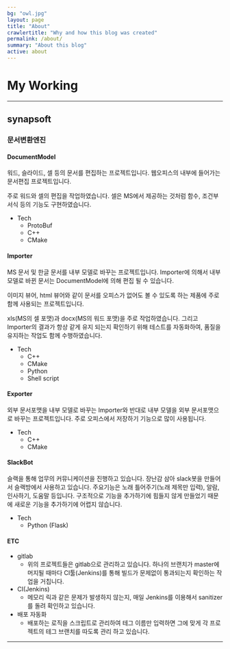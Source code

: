 ```yaml
---
bg: "owl.jpg"
layout: page
title: "About"
crawlertitle: "Why and how this blog was created"
permalink: /about/
summary: "About this blog"
active: about
---
```

# My Working
***
## synapsoft
### 문서변환엔진
#### DocumentModel

워드, 슬라이드, 셀 등의 문서를 편집하는 프로젝트입니다. 웹오피스의 내부에 들어가는 문서편집 프로젝트입니다.

주로 워드와 셀의 편집을 작업하였습니다. 셀은 MS에서 제공하는 것처럼 함수, 조건부서식 등의 기능도 구현하였습니다.
- Tech
	- ProtoBuf
	- C++
	- CMake

#### Importer

MS 문서 및 한글 문서를 내부 모델로 바꾸는 프로젝트입니다. Importer에 의해서 내부 모델로 바뀐 문서는 DocumentModel에 의해 편집 될 수 있습니다.

이미지 뷰어, html 뷰어와 같이 문서를 오피스가 없어도 볼 수 있도록 하는 제품에 주로 함께 사용되는 프로젝트입니다.

xls(MS의 셀 포맷)과 docx(MS의 워드 포맷)을 주로 작업하였습니다. 그리고 Importer의 결과가 항상 같게 유지 되는지 확인하기 위해 테스트를 자동화하여, 품질을 유지하는 작업도 함께 수행하였습니다.
- Tech
	- C++
	- CMake
	- Python
	- Shell script

#### Exporter

외부 문서포맷을 내부 모델로 바꾸는 Importer와 반대로 내부 모델을 외부 문서포맷으로 바꾸는 프로젝트입니다. 주로 오피스에서 저장하기 기능으로 많이 사용됩니다.
- Tech
	- C++
	- CMake

#### SlackBot

슬랙을 통해 업무의 커뮤니케이션을 진행하고 있습니다. 장난감 삼아 slack봇을 만들어서 슬랙방에서 사용하고 있습니다.
주요기능은 노래 틀어주기(노래 제목만 입력), 알람, 인사하기, 도움말 등입니다.
구조적으로 기능을 추가하기에 힘들지 않게 만들었기 때문에 새로운 기능을 추가하기에 어렵지 않습니다.
- Tech
	- Python (Flask)

#### ETC

- gitlab
	- 위의 프로젝트들은 gitlab으로 관리하고 있습니다. 하나의 브랜치가 master에 머지될 때마다 CI툴(Jenkins)를 통해 빌드가 문제없이 통과되는지 확인하는 작업을 거칩니다.
- CI(Jenkins)
	- 메모리 릭과 같은 문제가 발생하지 않는지, 매일 Jenkins를 이용해서 sanitizer를 돌려 확인하고 있습니다.
- 배포 자동화
	- 배포하는 로직을 스크립트로 관리하여 테그 이름만 입력하면 그에 맞게 각 프로젝트의 테그 브랜치를 따도록 관리 하고 있습니다.


*****

